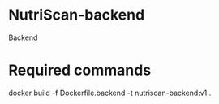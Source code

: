 # NutriScan-backend
Backend

# Required commands
docker build -f Dockerfile.backend -t nutriscan-backend:v1 .
<!-- docker run -d -p 8000:8000 nutriscan-backend:v1 -->